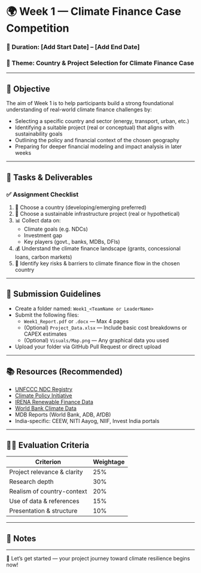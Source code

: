 # 🌍 Week 1 — Climate Finance Case Competition  
### 📅 Duration: [Add Start Date] – [Add End Date]  
### 🧭 Theme: Country & Project Selection for Climate Finance Case

---

## 🔎 Objective

The aim of Week 1 is to help participants build a strong foundational understanding of real-world climate finance challenges by:

- Selecting a specific country and sector (energy, transport, urban, etc.)
- Identifying a suitable project (real or conceptual) that aligns with sustainability goals
- Outlining the policy and financial context of the chosen geography
- Preparing for deeper financial modeling and impact analysis in later weeks

---

## 📝 Tasks & Deliverables

### ✅ Assignment Checklist

1. 🔬 Choose a country (developing/emerging preferred)
2. 🌿 Choose a sustainable infrastructure project (real or hypothetical)
3. 📊 Collect data on:
   - Climate goals (e.g. NDCs)
   - Investment gap
   - Key players (govt., banks, MDBs, DFIs)
4. 💰 Understand the climate finance landscape (grants, concessional loans, carbon markets)
5. 🧠 Identify key risks & barriers to climate finance flow in the chosen country

---

## 📂 Submission Guidelines

- Create a folder named: `Week1_<TeamName or LeaderName>`
- Submit the following files:
  - `Week1_Report.pdf` or `.docx` — Max 4 pages
  - (Optional) `Project_Data.xlsx` — Include basic cost breakdowns or CAPEX estimates
  - (Optional) `Visuals/Map.png` — Any graphical data you used
- Upload your folder via GitHub Pull Request or direct upload

---

## 📚 Resources (Recommended)

- [UNFCCC NDC Registry](https://unfccc.int/NDCREG)
- [Climate Policy Initiative](https://www.climatepolicyinitiative.org/)
- [IRENA Renewable Finance Data](https://www.irena.org/Statistics/View-Data-by-Topic/Finance-and-Investment)
- [World Bank Climate Data](https://climatedata.worldbank.org/)
- MDB Reports (World Bank, ADB, AfDB)
- India-specific: CEEW, NITI Aayog, NIIF, Invest India portals

---

## 🧑‍⚖️ Evaluation Criteria

| Criterion                      | Weightage |
|-------------------------------|-----------|
| Project relevance & clarity   | 25%       |
| Research depth                | 30%       |
| Realism of country-context    | 20%       |
| Use of data & references      | 15%       |
| Presentation & structure      | 10%       |

---

## 💬 Notes
---

🏁 Let’s get started — your project journey toward climate resilience begins now!

